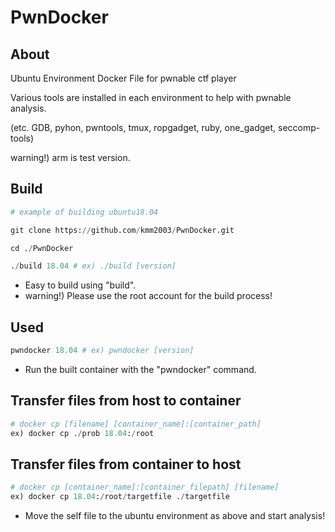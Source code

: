 # PwnDocker

## About
Ubuntu Environment Docker File for pwnable ctf player

Various tools are installed in each environment to help with pwnable analysis.

(etc. GDB, pyhon, pwntools, tmux, ropgadget, ruby, one_gadget, seccomp-tools)

warning!) arm is test version.

## Build
```python
# example of building ubuntu18.04

git clone https://github.com/kmm2003/PwnDocker.git

cd ./PwnDocker

./build 18.04 # ex) ./build [version]

```

- Easy to build using "build".
- warning!) Please use the root account for the build process!


## Used
```python
pwndocker 18.04 # ex) pwndocker [version]
```

- Run the built container with the "pwndocker" command.


## **Transfer files from host to container**
```python
# docker cp [filename] [container_name]:[container_path]
ex) docker cp ./prob 18.04:/root
```

## **Transfer files from container to host**
```python
# docker cp [container_name]:[container_filepath] [filename]
ex) docker cp 18.04:/root/targetfile ./targetfile
```

- Move the self file to the ubuntu environment as above and start analysis!
